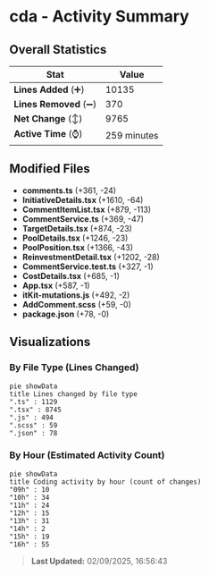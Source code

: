 # cda - Activity Summary 

## Overall Statistics

| Stat                   | Value                                                             |
| ---------------------- | ----------------------------------------------------------------- |
| **Lines Added** (➕)   | 10135                                          |
| **Lines Removed** (➖) | 370                                        |
| **Net Change** (↕)    | 9765                |
| **Active Time** (⌚)   | 259 minutes |


## Modified Files
- **comments.ts** (+361, -24)
- **InitiativeDetails.tsx** (+1610, -64)
- **CommentItemList.tsx** (+879, -113)
- **CommentService.ts** (+369, -47)
- **TargetDetails.tsx** (+874, -23)
- **PoolDetails.tsx** (+1246, -23)
- **PoolPosition.tsx** (+1366, -43)
- **ReinvestmentDetail.tsx** (+1202, -28)
- **CommentService.test.ts** (+327, -1)
- **CostDetails.tsx** (+685, -1)
- **App.tsx** (+587, -1)
- **itKit-mutations.js** (+492, -2)
- **AddComment.scss** (+59, -0)
- **package.json** (+78, -0)

## Visualizations

### By File Type (Lines Changed)

```mermaid
pie showData
title Lines changed by file type
".ts" : 1129
".tsx" : 8745
".js" : 494
".scss" : 59
".json" : 78
```

### By Hour (Estimated Activity Count)

```mermaid
pie showData
title Coding activity by hour (count of changes)
"09h" : 10
"10h" : 34
"11h" : 24
"12h" : 15
"13h" : 31
"14h" : 2
"15h" : 19
"16h" : 55
```


> **Last Updated:** 02/09/2025, 16:56:43